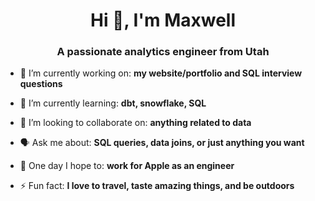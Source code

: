 <h1 align="center">Hi 👋, I'm Maxwell</h1>
<h3 align="center">A passionate analytics engineer from Utah</h3>

- 🔭 I’m currently working on: **my website/portfolio and SQL interview questions**

- 🌱 I’m currently learning: **dbt, snowflake, SQL**

- 👯 I’m looking to collaborate on: **anything related to data**

- 🗣️ Ask me about: **SQL queries, data joins, or just anything you want**

- 💭 One day I hope to: **work for Apple as an engineer**

- ⚡ Fun fact: **I love to travel, taste amazing things, and be outdoors**

